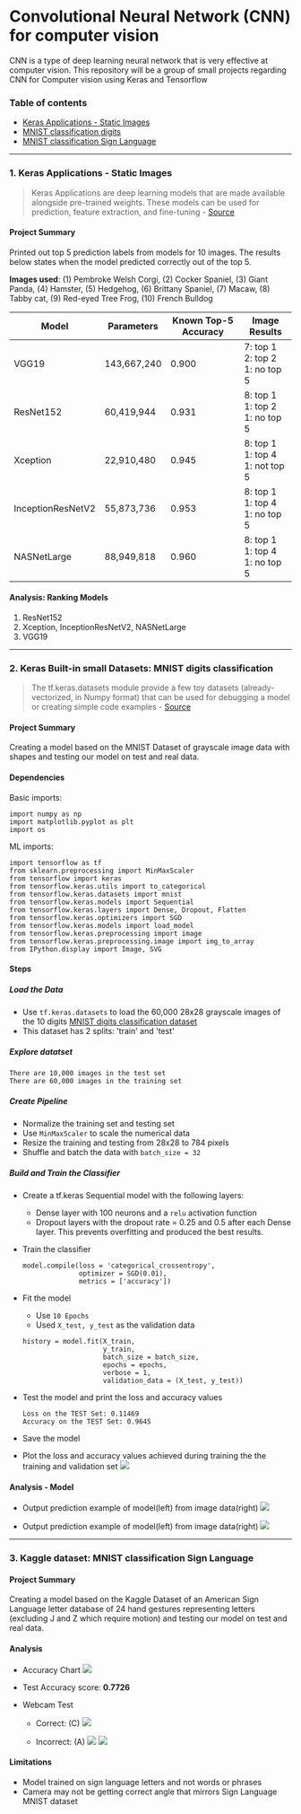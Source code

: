 # Convolutional Neural Network (CNN) for computer vision
CNN is a type of deep learning neural network that is very effective at computer vision. This repository will be a group of small projects regarding CNN for Computer vision using Keras and Tensorflow




### Table of contents
* [Keras Applications - Static Images](#1-keras-applications---static-images)
* [MNIST classification digits](#2-keras-built-in-small-datasets-mnist-digits-classification)
* [MNIST classification Sign Language](#3-kaggle-dataset-mnist-classification-sign-language)


---

### 1. Keras Applications - Static Images
> Keras Applications are deep learning models that are made available alongside pre-trained weights. These models can be used for prediction, feature extraction, and fine-tuning - [Source](https://keras.io/api/applications)

#### Project Summary
Printed out top 5 prediction labels from models for 10 images. The results below states when the model predicted correctly out of the top 5.


**Images used**: (1) Pembroke Welsh Corgi, (2) Cocker Spaniel, (3) Giant Panda, (4) Hamster, (5) Hedgehog, (6) Brittany Spaniel, (7) Macaw, (8) Tabby cat, (9) Red-eyed Tree Frog, (10) French Bulldog 



Model | Parameters | Known Top-5 Accuracy |Image Results
------|------------|----------------------|------------- 
VGG19 | 143,667,240 | 0.900 | 7: top 1<br>2: top 2<br>1: no top 5
ResNet152 | 60,419,944| 0.931 | 8: top 1<br>1: top 2<br>1: no top 5
Xception | 22,910,480 | 0.945 | 8: top 1 <br>1: top 4<br>1: not top 5
InceptionResNetV2 | 55,873,736 | 0.953 | 8: top 1<br>1: top 4<br>1: no top 5
NASNetLarge | 88,949,818 | 0.960 | 8: top 1<br>1: top 4<br>1: no top 5


#### Analysis: Ranking Models
1. ResNet152<br>
2. Xception, InceptionResNetV2, NASNetLarge<br>
3. VGG19

---

### 2. Keras Built-in small Datasets: MNIST digits classification 
> The tf.keras.datasets module provide a few toy datasets (already-vectorized, in Numpy format) that can be used for debugging a model or creating simple code examples - [Source](https://keras.io/api/datasets)

#### Project Summary
Creating a model based on the MNIST Dataset of grayscale image data with shapes and testing our model on test and real data.


#### Dependencies

Basic imports:
```
import numpy as np
import matplotlib.pyplot as plt
import os
```


ML imports:
```
import tensorflow as tf
from sklearn.preprocessing import MinMaxScaler
from tensorflow import keras
from tensorflow.keras.utils import to_categorical
from tensorflow.keras.datasets import mnist
from tensorflow.keras.models import Sequential
from tensorflow.keras.layers import Dense, Dropout, Flatten
from tensorflow.keras.optimizers import SGD
from tensorflow.keras.models import load_model
from tensorflow.keras.preprocessing import image
from tensorflow.keras.preprocessing.image import img_to_array
from IPython.display import Image, SVG
```



#### Steps
##### Load the Data
- Use `tf.keras.datasets` to load the 60,000 28x28 grayscale images of the 10 digits [MNIST digits classification dataset](https://keras.io/api/datasets/mnist/)
- This dataset has 2 splits: 'train' and 'test'

##### Explore datatset
```
There are 10,000 images in the test set
There are 60,000 images in the training set
```


##### Create Pipeline
- Normalize the training set and testing set
- Use `MinMaxScaler` to scale the numerical data
- Resize the training and testing from 28x28 to 784 pixels
- Shuffle and batch the data with `batch_size = 32`


##### Build and Train the Classifier
- Create a tf.keras Sequential model with the following layers:
	- Dense layer with 100 neurons and a `relu` activation function
	- Dropout layers with the dropout rate = 0.25 and 0.5 after each Dense layer. This prevents overfitting and produced the best results.
- Train the classifier
	```
	model.compile(loss = 'categorical_crossentropy',
	              optimizer = SGD(0.01),
	              metrics = ['accuracy'])
	```

- Fit the model
	- Use `10 Epochs`
	- Used `X_test, y_test` as the validation data
	
	```
	history = model.fit(X_train,
	                    y_train,
	                    batch_size = batch_size,
	                    epochs = epochs,
	                    verbose = 1,
		                validation_data = (X_test, y_test))
	```
- Test the model and print the loss and accuracy values
	```
	Loss on the TEST Set: 0.11469
	Accuracy on the TEST Set: 0.9645
	```

- Save the model
- Plot the loss and accuracy values achieved during training the the training and validation set
![](https://github.com/diannejardinez/cnn-for-computer-vision/blob/main/CNN-MNIST-digits/Images/loss_and_accuracy_charts.png)


#### Analysis - Model
- Output prediction example of model(left) from image data(right)
![](https://github.com/diannejardinez/cnn-for-computer-vision/blob/main/CNN-MNIST-digits/Images/output_1.png)

- Output prediction example of model(left) from image data(right)
![](https://github.com/diannejardinez/cnn-for-computer-vision/blob/main/CNN-MNIST-digits/Images/output_3.png)


---

### 3. Kaggle dataset: MNIST classification Sign Language

#### Project Summary
Creating a model based on the Kaggle Dataset of an American Sign Language letter database of 24 hand gestures representing letters (excluding J and Z which require motion) and testing our model on test and real data.

#### Analysis
- Accuracy Chart
	![](https://github.com/diannejardinez/cnn-for-computer-vision/blob/main/CNN-MNIST-Sign-Language/Images/test_accuracy_chart.png)
- Test Accuracy score: **0.7726**

- Webcam Test
	- Correct: (C)
	![](https://github.com/diannejardinez/cnn-for-computer-vision/blob/main/CNN-MNIST-Sign-Language/Images/webcam_test_correct_c.png)

	- Incorrect: (A)
	![](https://github.com/diannejardinez/cnn-for-computer-vision/blob/main/CNN-MNIST-Sign-Language/Images/webcam_test_incorrect_a-1.png)
	![](https://github.com/diannejardinez/cnn-for-computer-vision/blob/main/CNN-MNIST-Sign-Language/Images/webcam_test_incorrect_a-2.png)

#### Limitations
- Model trained on sign language letters and not words or phrases
- Camera may not be getting correct angle that mirrors Sign Language MNIST dataset 



